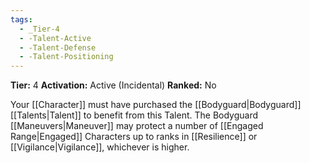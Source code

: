 ```yaml
---
tags:
  - _Tier-4
  - -Talent-Active
  - -Talent-Defense
  - -Talent-Positioning
---
```

**Tier:** 4
**Activation:** Active (Incidental)
**Ranked:** No

Your [[Character]] must have purchased the [[Bodyguard|Bodyguard]] [[Talents|Talent]] to benefit from this Talent. The Bodyguard [[Maneuvers|Maneuver]] may protect a number of [[Engaged Range|Engaged]] Characters up to ranks in [[Resilience]] or [[Vigilance|Vigilance]], whichever is higher.